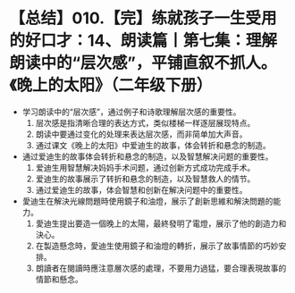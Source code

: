 # 【总结】010.【完】练就孩子一生受用的好口才：14、朗读篇丨第七集：理解朗读中的“层次感”，平铺直叙不抓人。《晚上的太阳》（二年级下册）

-   学习朗读中的“层次感”，通过例子和诗歌理解层次感的重要性。
    1.  层次感是指清晰合理的表达方式，类似楼梯一样逐层展现特点。
    2.  朗读中要通过变化的处理来表达层次感，而非简单加大声音。
    3.  通过课文《晚上的太阳》中爱迪生的故事，体会转折和悬念的制造。
-   通过爱迪生的故事体会转折和悬念的制造，以及智慧解决问题的重要性。
    1.  爱迪生用智慧解决妈妈手术问题，通过创新方式成功完成手术。
    2.  爱迪生的故事展示了转折和悬念的制造，以及智慧救人的情节。
    3.  通过爱迪生的故事，体会智慧和创新在解决问题中的重要性。
-   愛迪生在解決光線問題時使用鏡子和油燈，展示了創新思維和解決問題的能力。
    1.  愛迪生提出要造一個晚上的太陽，最終發明了電燈，展示了他的創造力和決心。
    2.  在製造懸念時，愛迪生使用鏡子和油燈的轉折，展示了故事情節的巧妙安排。
    3.  朗讀者在閱讀時應注意層次感的處理，不要用力過猛，要合理表現故事的情節和懸念。